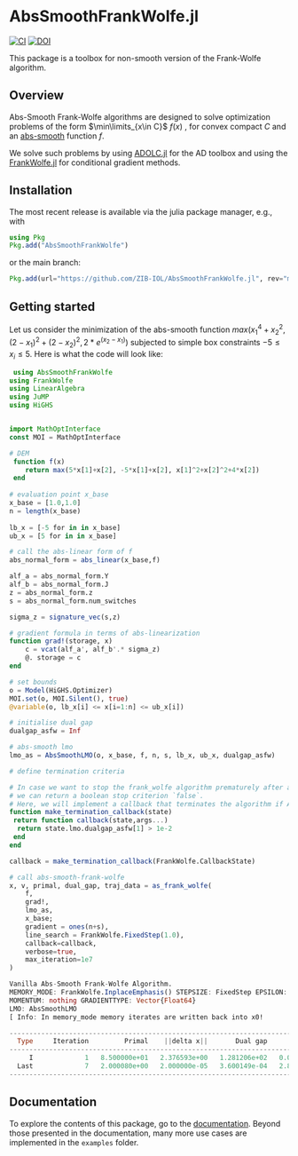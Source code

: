 # AbsSmoothFrankWolfe.jl

[![CI](https://github.com/ZIB-IOL/AbsSmoothFW.jl/actions/workflows/CI.yml/badge.svg)](https://github.com/ZIB-IOL/AbsSmoothFW.jl/actions/workflows/CI.yml)
[![DOI](https://zenodo.org/badge/793075266.svg)](https://zenodo.org/doi/10.5281/zenodo.11198550)

This package is a toolbox for non-smooth version of the Frank-Wolfe algorithm. 

## Overview 
Abs-Smooth Frank-Wolfe algorithms are designed to solve optimization problems of the form $\min\limits_{x\in C}$  $f(x)$ , for convex compact $C$ and an [abs-smooth](https://optimization-online.org/wp-content/uploads/2012/09/3597.pdf) function $f$. 

We solve such problems by using [ADOLC.jl](https://github.com/TimSiebert1/ADOLC.jl/tree/master) for the AD toolbox and using the [FrankWolfe.jl](https://github.com/ZIB-IOL/FrankWolfe.jl) for conditional gradient methods.


## Installation

The most recent release is available via the julia package manager, e.g., with

```julia
using Pkg
Pkg.add("AbsSmoothFrankWolfe")
```

or the main branch:

```julia
Pkg.add(url="https://github.com/ZIB-IOL/AbsSmoothFrankWolfe.jl", rev="main")
```

## Getting started

Let us consider the minimization of the abs-smooth function $max(x_1^4+x_2^2, (2-x_1)^2+(2-x_2)^2, 2*e^{(x_2-x_1)})$ subjected to simple box constraints $-5\leq x_i \leq 5$. Here is what the code will look like:

```julia
 using AbsSmoothFrankWolfe
using FrankWolfe
using LinearAlgebra
using JuMP
using HiGHS


import MathOptInterface
const MOI = MathOptInterface

# DEM 
 function f(x)
 	return max(5*x[1]+x[2], -5*x[1]+x[2], x[1]^2+x[2]^2+4*x[2])
 end
  
# evaluation point x_base
x_base = [1.0,1.0]
n = length(x_base)
 
lb_x = [-5 for in in x_base] 
ub_x = [5 for in in x_base]

# call the abs-linear form of f
abs_normal_form = abs_linear(x_base,f)

alf_a = abs_normal_form.Y
alf_b = abs_normal_form.J 
z = abs_normal_form.z  
s = abs_normal_form.num_switches

sigma_z = signature_vec(s,z)

# gradient formula in terms of abs-linearization
function grad!(storage, x)
    c = vcat(alf_a', alf_b'.* sigma_z)
    @. storage = c
end

# set bounds
o = Model(HiGHS.Optimizer)
MOI.set(o, MOI.Silent(), true)
@variable(o, lb_x[i] <= x[i=1:n] <= ub_x[i])

# initialise dual gap 
dualgap_asfw = Inf

# abs-smooth lmo
lmo_as = AbsSmoothLMO(o, x_base, f, n, s, lb_x, ub_x, dualgap_asfw)

# define termination criteria

# In case we want to stop the frank_wolfe algorithm prematurely after a certain condition is met,
# we can return a boolean stop criterion `false`.
# Here, we will implement a callback that terminates the algorithm if ASFW Dual gap < eps.
function make_termination_callback(state)
 return function callback(state,args...)
  return state.lmo.dualgap_asfw[1] > 1e-2
 end
end

callback = make_termination_callback(FrankWolfe.CallbackState)

# call abs-smooth-frank-wolfe
x, v, primal, dual_gap, traj_data = as_frank_wolfe(
    f, 
    grad!, 
    lmo_as, 
    x_base;
    gradient = ones(n+s),
    line_search = FrankWolfe.FixedStep(1.0),
    callback=callback,
    verbose=true,
    max_iteration=1e7
)

Vanilla Abs-Smooth Frank-Wolfe Algorithm.
MEMORY_MODE: FrankWolfe.InplaceEmphasis() STEPSIZE: FixedStep EPSILON: 1.0e-7 MAXITERATION: 1.0e7 TYPE: Float64
MOMENTUM: nothing GRADIENTTYPE: Vector{Float64}
LMO: AbsSmoothLMO
[ Info: In memory_mode memory iterates are written back into x0!

-------------------------------------------------------------------------------------------------
  Type     Iteration         Primal    ||delta x||       Dual gap           Time         It/sec
-------------------------------------------------------------------------------------------------
     I             1   8.500000e+01   2.376593e+00   1.281206e+02   0.000000e+00            Inf
  Last             7   2.000080e+00   2.000000e-05   3.600149e-04   2.885519e+00   2.425907e+00
-------------------------------------------------------------------------------------------------

```

## Documentation
To explore the contents of this package, go to the [documentation](https://zib-iol.github.io/AbsSmoothFrankWolfe.jl/dev/).
Beyond those presented in the documentation, many more use cases are implemented in the `examples` folder.







